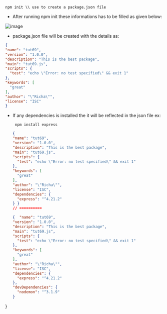 ```
npm init \\ use to create a package.json file 
```
- After running npm init these informations has to be filled as given below:

![image](https://github.com/user-attachments/assets/d12331dc-e9bc-492a-8d1c-90737648e60f)
-  package.json file will be created with the details as:
  ```json
{
  "name": "tut69",
  "version": "1.0.0",
  "description": "This is the best package",
  "main": "tut69.js",
  "scripts": {
    "test": "echo \"Error: no test specified\" && exit 1"
  },
  "keywords": [
    "great"
  ],
  "author": "\"Richa\"",
  "license": "ISC"
}

```
- If any dependencies is installed the it will be reflected in the json file ex:
  ```
   npm install express
  ```
  
  ```json
  {
  "name": "tut69",
  "version": "1.0.0",
  "description": "This is the best package",
  "main": "tut69.js",
  "scripts": {
    "test": "echo \"Error: no test specified\" && exit 1"
  },
  "keywords": [
    "great"
  ],
  "author": "\"Richa\"",
  "license": "ISC",
  "dependencies": {
    "express": "^4.21.2"
  } }
  // ==========

  {  "name": "tut69",
  "version": "1.0.0",
  "description": "This is the best package",
  "main": "tut69.js",
  "scripts": {
    "test": "echo \"Error: no test specified\" && exit 1"
  },
  "keywords": [
    "great"
  ],
  "author": "\"Richa\"",
  "license": "ISC",
  "dependencies": {
    "express": "^4.21.2"
  },
  "devDependencies": {
    "nodemon": "^3.1.9"
  }
}

```
